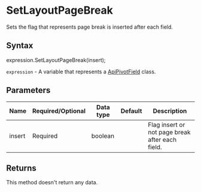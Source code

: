 # SetLayoutPageBreak

Sets the flag that represents page break is inserted after each field.

## Syntax

expression.SetLayoutPageBreak(insert);

`expression` - A variable that represents a [ApiPivotField](../ApiPivotField.md) class.

## Parameters

| **Name** | **Required/Optional** | **Data type** | **Default** | **Description** |
| ------------- | ------------- | ------------- | ------------- | ------------- |
| insert | Required | boolean |  | Flag insert or not page break after each field. |

## Returns

This method doesn't return any data.